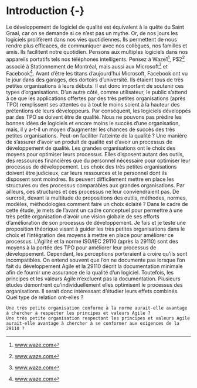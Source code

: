 # Introduction {-}


Le développement de logiciel de qualité est équivalent à la quête du Saint Graal, car on se demande si ce n’est pas un mythe. Or, de nos jours les logiciels prolifèrent dans nos vies quotidiennes. Ils permettent de nous rendre plus efficaces, de communiquer avec nos collègues, nos familles et amis. Ils facilitent notre quotidien. Pensons aux multiples logiciels dans nos appareils portatifs tels nos téléphones intelligents. Pensez à Waze1[^petite_note], P$2[^petite_note] associé à Stationnement de Montréal, mais aussi aux Microsoft[^petite_note] et Facebook[^petite_note].
Avant d’être les titans d’aujourd’hui Microsoft, Facebook ont vu le jour dans des garages, des dortoirs d’université. Ils étaient tous de très petites organisations à leurs débuts. Il est donc important de soutenir ces types d’organisations. D’un autre côté, comme utilisateur, le public s’attend à ce que les applications offertes par des très petites organisations (après TPO) remplissent ses attentes ou à tout le moins soient à la hauteur des prétentions de leurs développeurs. Par conséquent, les logiciels développés par des TPO se doivent être de qualité. Nous ne pouvons pas prédire les bonnes idées de logiciels et encore moins le succès d’une organisation, mais, il y a-t-il un moyen d’augmenter les chances de succès des très petites organisations. Peut-on faciliter l’atteinte de la qualité ?
Une manière de s’assurer d’avoir un produit de qualité est d’avoir un processus de développement de qualité. Les grandes organisations ont le choix des moyens pour optimiser leurs processus. Elles disposent autant des outils, des ressources financières que du personnel nécessaire pour optimiser leur processus de développement. Les choix des très petites organisations doivent être judicieux, car leurs ressources et le personnel dont ils disposent sont moindres. Ils peuvent difficilement mettre en place les structures ou des processus comparables aux grandes organisations. Par ailleurs, ces structures et ces processus ne leur conviendraient pas. De surcroit, devant la multitude de propositions des outils, méthodes, normes, modèles, méthodologies comment faire un choix éclairé ?
Dans le cadre de cette étude, je mets de l’avant un cadre conceptuel pour permettre à une très petite organisation d’avoir une vision globale de ses efforts d’amélioration de son processus de développement. Je fais et je teste une proposition théorique visant à guider les très petites organisations dans le choix et l’intégration des moyens à mettre en place pour améliorer ce processus.
L’Agilité et la norme ISO/IEC 29110 (après la 29110) sont des moyens à la portée des TPO pour améliorer leur processus de développement. Cependant, les perceptions porteraient à croire qu’ils sont incompatibles. On entend souvent que l’on ne documente pas lorsque l’on fait du développement Agile et la 29110 décrit la documentation minimale afin de fournir une assurance de la qualité d’un logiciel. Toutefois, les principes et les valeurs Agile n’excluent pas la documentation. Plusieurs études démontrent qu’individuellement elles optimisent le processus des organisations. Il serait donc intéressant d’étudier leurs effets combinés. Quel type de relation ont-elles ?
~~~
Une très petite organisation conforme à la norme aurait-elle avantage à chercher à respecter les principes et valeurs Agile ?
Une très petite organisation respectant les principes et valeurs Agile aurait-elle avantage à chercher à se conformer aux exigences de la 29110 ?
~~~
[^petite_note]:www.waze.com
[^petite_note]:www.statdemtl.qc.ca/fr/infos-pratiques/pservicemobile.html
[^petite_note]:www.microsoft.com
[^petite_note]:www.facebook.com